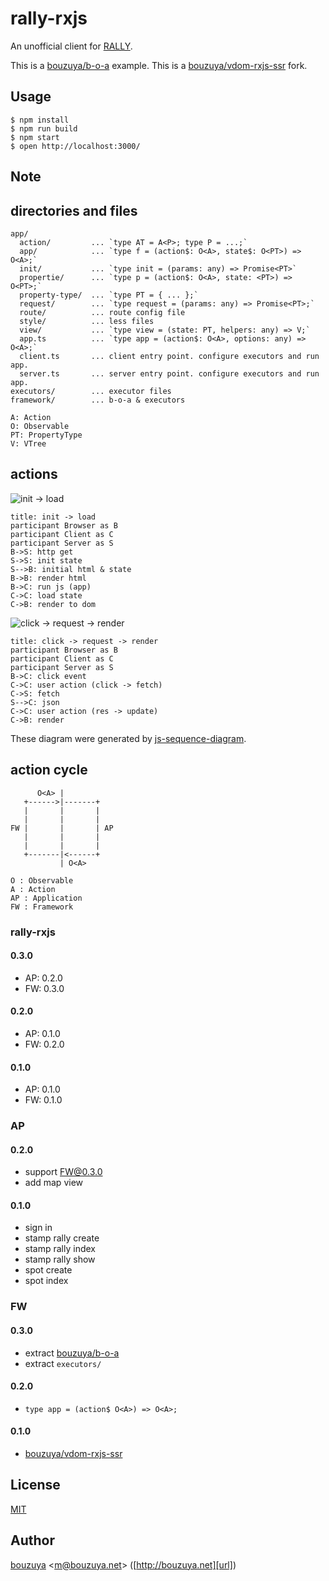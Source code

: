 # rally-rxjs

An unofficial client for [RALLY](https://rallyapp.jp).

This is a [bouzuya/b-o-a][] example.
This is a [bouzuya/vdom-rxjs-ssr][] fork.

## Usage

```
$ npm install
$ npm run build
$ npm start
$ open http://localhost:3000/
```

## Note

## directories and files

```
app/
  action/         ... `type AT = A<P>; type P = ...;`
  app/            ... `type f = (action$: O<A>, state$: O<PT>) => O<A>;`
  init/           ... `type init = (params: any) => Promise<PT>`
  propertie/      ... `type p = (action$: O<A>, state: <PT>) => O<PT>;`
  property-type/  ... `type PT = { ... };`
  request/        ... `type request = (params: any) => Promise<PT>;`
  route/          ... route config file
  style/          ... less files
  view/           ... `type view = (state: PT, helpers: any) => V;`
  app.ts          ... `type app = (action$: O<A>, options: any) => O<A>;`
  client.ts       ... client entry point. configure executors and run app.
  server.ts       ... server entry point. configure executors and run app.
executors/        ... executor files
framework/        ... b-o-a & executors

A: Action
O: Observable
PT: PropertyType
V: VTree
```

## actions

![init -> load](https://cloud.githubusercontent.com/assets/1221346/13618132/bc7e4222-e5c5-11e5-9a4e-b77a3929d667.png)

```
title: init -> load
participant Browser as B
participant Client as C
participant Server as S
B->S: http get
S->S: init state
S-->B: initial html & state
B->B: render html
B->C: run js (app)
C->C: load state
C->B: render to dom
```

![click -> request -> render](https://cloud.githubusercontent.com/assets/1221346/13618236/5e3d6340-e5c6-11e5-88fa-a346b52f0403.png)

```
title: click -> request -> render
participant Browser as B
participant Client as C
participant Server as S
B->C: click event
C->C: user action (click -> fetch)
C->S: fetch
S-->C: json
C->C: user action (res -> update)
C->B: render
```

These diagram were generated by [js-sequence-diagram](https://bramp.github.io/js-sequence-diagrams/).


## action cycle

```
      O<A> |
   +------>|-------+
   |       |       |
   |       |       |
FW |       |       | AP
   |       |       |
   |       |       |
   +-------|<------+
           | O<A>

O : Observable
A : Action
AP : Application
FW : Framework
```

### rally-rxjs

#### 0.3.0

- AP: 0.2.0
- FW: 0.3.0

#### 0.2.0

- AP: 0.1.0
- FW: 0.2.0

#### 0.1.0

- AP: 0.1.0
- FW: 0.1.0

### AP

#### 0.2.0

- support FW@0.3.0
- add map view

#### 0.1.0

- sign in
- stamp rally create
- stamp rally index
- stamp rally show
- spot create
- spot index

### FW

#### 0.3.0

- extract [bouzuya/b-o-a][]
- extract `executors/`

#### 0.2.0

- `type app = (action$ O<A>) => O<A>;`

#### 0.1.0

- [bouzuya/vdom-rxjs-ssr][]

## License

[MIT](LICENSE)

## Author

[bouzuya][user] &lt;[m@bouzuya.net][email]&gt; ([http://bouzuya.net][url])

[user]: https://github.com/bouzuya
[email]: mailto:m@bouzuya.net
[url]: http://bouzuya.net
[bouzuya/vdom-rxjs-ssr]: https://github.com/bouzuya/vdom-rxjs-ssr
[bouzuya/b-o-a]: https://github.com/bouzuya/b-o-a
